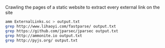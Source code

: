 Crawling the pages of a static website to extract every external link on the
site

```bash
amm ExternalLinks.sc > output.txt
grep http://www.lihaoyi.com/fastparse/ output.txt
grep https://github.com/jparsec/jparsec output.txt
grep http://ammonite.io output.txt
grep http://pyjs.org/ output.txt
```